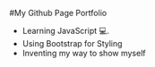 #My Github Page Portfolio

* Learning JavaScript 💻.
* Using Bootstrap for Styling
* Inventing my way to show myself
